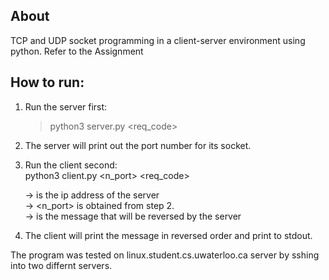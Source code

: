 ## About
TCP and UDP socket programming in a client-server environment using python.
Refer to the Assignment
## How to run:  
1. Run the server first:  
    > python3 server.py <req_code>  

2. The server will print out the port number for its socket.  

3. Run the client second:  
    python3 client.py <server address> <n_port> <req_code> <message>  

    ->  <server address> is the ip address of the server  
    ->  <n_port> is obtained from step 2.  
    ->  <message> is the message that will be reversed by the server  

4. The client will print the message in reversed order and print to stdout.  



The program was tested on linux.student.cs.uwaterloo.ca server by sshing into two differnt
servers.  
